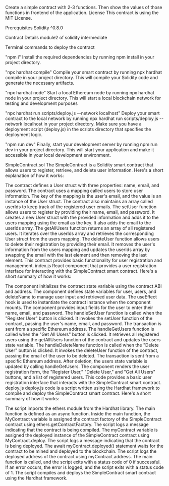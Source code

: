 Create a simple contract with 2-3 functions. Then show the values of those functions in frontend of the application. License This contract is using the MIT License.

Prerequisites Solidity ^0.8.0

Contract Details module2 of solidity intermediate

Terminal commands to deploy the contract

"npm i" Install the required dependencies by running npm install in your project directory.

"npx hardhat compile" Compile your smart contract by running npx hardhat compile in your project directory. This will compile your Solidity code and generate the necessary artifacts.

"npx hardhat node" Start a local Ethereum node by running npx hardhat node in your project directory. This will start a local blockchain network for testing and development purposes

"npx hardhat run scripts/deploy.js --network localhost" Deploy your smart contract to the local network by running npx hardhat run scripts/deploy.js --network localhost in your project directory. Make sure you have a deployment script (deploy.js) in the scripts directory that specifies the deployment logic.

"npm run dev" Finally, start your development server by running npm run dev in your project directory. This will start your application and make it accessible in your local development environment.

SimpleContract.sol The SimpleContract is a Solidity smart contract that allows users to register, retrieve, and delete user information. Here's a short explanation of how it works:

The contract defines a User struct with three properties: name, email, and password.
The contract uses a mapping called users to store user information. The key of the mapping is the user's email, and the value is an instance of the User struct.
The contract also maintains an array called userIds to keep track of the registered user emails.
The setUser function allows users to register by providing their name, email, and password. It creates a new User struct with the provided information and adds it to the users mapping using the email as the key. It also adds the email to the userIds array.
The getAllUsers function returns an array of all registered users. It iterates over the userIds array and retrieves the corresponding User struct from the users mapping.
The deleteUser function allows users to delete their registration by providing their email. It removes the user's information from the users mapping and updates the userIds array by swapping the email with the last element and then removing the last element. This contract provides basic functionality for user registration and management.
index.js React component that provides a user registration interface for interacting with the SimpleContract smart contract. Here's a short summary of how it works:

The component initializes the contract state variable using the contract ABI and address.
The component defines state variables for user, users, and deleteName to manage user input and retrieved user data.
The useEffect hook is used to instantiate the contract instance when the component mounts.
The component provides input fields for the user to enter their name, email, and password.
The handleSetUser function is called when the "Register User" button is clicked. It invokes the setUser function of the contract, passing the user's name, email, and password. The transaction is sent from a specific Ethereum address.
The handleGetUsers function is called when the "Get All Users" button is clicked. It retrieves all registered users using the getAllUsers function of the contract and updates the users state variable.
The handleDeleteName function is called when the "Delete User" button is clicked. It invokes the deleteUser function of the contract, passing the email of the user to be deleted. The transaction is sent from a specific Ethereum address. After deletion, the users state variable is updated by calling handleGetUsers.
The component renders the user registration form, the "Register User," "Delete User," and "Get All Users" buttons, and a list of registered users. This code provides a basic user registration interface that interacts with the SimpleContract smart contract.
deploy.js deploy.js code is a script written using the Hardhat framework to compile and deploy the SimpleContract smart contract. Here's a short summary of how it works:

The script imports the ethers module from the Hardhat library.
The main function is defined as an async function.
Inside the main function, the MyContract variable is assigned the contract factory of the SimpleContract contract using ethers.getContractFactory.
The script logs a message indicating that the contract is being compiled.
The myContract variable is assigned the deployed instance of the SimpleContract contract using MyContract.deploy.
The script logs a message indicating that the contract is being deployed.
The await myContract.deployed() statement waits for the contract to be mined and deployed to the blockchain.
The script logs the deployed address of the contract using myContract.address.
The main function is called, and the script exits with a status code of 0 if successful.
If an error occurs, the error is logged, and the script exits with a status code of 1. The script compiles and deploys the SimpleContract smart contract using the Hardhat framework.
